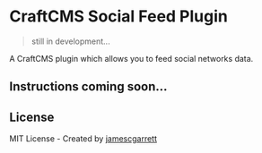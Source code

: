 # CraftCMS Social Feed Plugin

> still in development...

A CraftCMS plugin which allows you to feed social networks data. 

## Instructions coming soon...

## License
MIT License - Created by [jamescgarrett](https://github.com/jamescgarrett/craftcms-socialfeed)